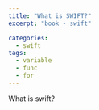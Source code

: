 ```yaml
---
title: "What is SWIFT?"
excerpt: "book - swift"

categories:
  - swift
tags:
  - variable
  - func
  - for
---
```

What is swift?
